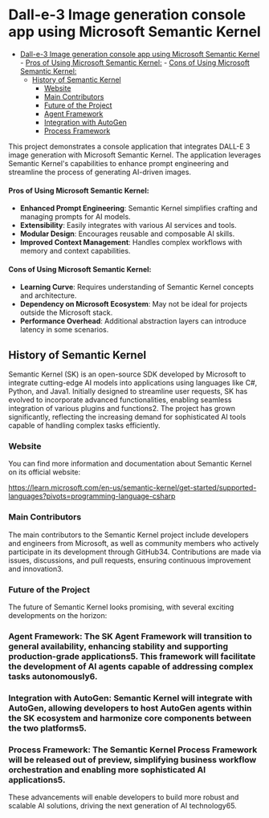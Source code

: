 # Dall-e-3 Image generation console app using Microsoft Semantic Kernel

- [Dall-e-3 Image generation console app using Microsoft Semantic Kernel](#dall-e-3-image-generation-console-app-using-microsoft-semantic-kernel)
      - [Pros of Using Microsoft Semantic Kernel:](#pros-of-using-microsoft-semantic-kernel)
      - [Cons of Using Microsoft Semantic Kernel:](#cons-of-using-microsoft-semantic-kernel)
  - [History of Semantic Kernel](#history-of-semantic-kernel)
    - [Website](#website)
    - [Main Contributors](#main-contributors)
    - [Future of the Project](#future-of-the-project)
    - [Agent Framework](#agent-framework-the-sk-agent-framework-will-transition-to-general-availability-enhancing-stability-and-supporting-production-grade-applications5-this-framework-will-facilitate-the-development-of-ai-agents-capable-of-addressing-complex-tasks-autonomously6)
    - [Integration with AutoGen](#integration-with-autogen-semantic-kernel-will-integrate-with-autogen-allowing-developers-to-host-autogen-agents-within-the-sk-ecosystem-and-harmonize-core-components-between-the-two-platforms5)
    - [Process Framework](#process-framework-the-semantic-kernel-process-framework-will-be-released-out-of-preview-simplifying-business-workflow-orchestration-and-enabling-more-sophisticated-ai-applications5)


This project demonstrates a console application that integrates DALL-E 3 image generation with Microsoft Semantic Kernel. The application leverages Semantic Kernel's capabilities to enhance prompt engineering and streamline the process of generating AI-driven images.

#### Pros of Using Microsoft Semantic Kernel:
- **Enhanced Prompt Engineering**: Semantic Kernel simplifies crafting and managing prompts for AI models.
- **Extensibility**: Easily integrates with various AI services and tools.
- **Modular Design**: Encourages reusable and composable AI skills.
- **Improved Context Management**: Handles complex workflows with memory and context capabilities.

#### Cons of Using Microsoft Semantic Kernel:
- **Learning Curve**: Requires understanding of Semantic Kernel concepts and architecture.
- **Dependency on Microsoft Ecosystem**: May not be ideal for projects outside the Microsoft stack.
- **Performance Overhead**: Additional abstraction layers can introduce latency in some scenarios.


## History of Semantic Kernel
Semantic Kernel (SK) is an open-source SDK developed by Microsoft to integrate cutting-edge AI models into applications using languages like C#, Python, and Java1. Initially designed to streamline user requests, SK has evolved to incorporate advanced functionalities, enabling seamless integration of various plugins and functions2. The project has grown significantly, reflecting the increasing demand for sophisticated AI tools capable of handling complex tasks efficiently.

### Website
You can find more information and documentation about Semantic Kernel on its official website: 

https://learn.microsoft.com/en-us/semantic-kernel/get-started/supported-languages?pivots=programming-language-csharp

### Main Contributors
The main contributors to the Semantic Kernel project include developers and engineers from Microsoft, as well as community members who actively participate in its development through GitHub34. Contributions are made via issues, discussions, and pull requests, ensuring continuous improvement and innovation3.

### Future of the Project
The future of Semantic Kernel looks promising, with several exciting developments on the horizon:

### Agent Framework: The SK Agent Framework will transition to general availability, enhancing stability and supporting production-grade applications5. This framework will facilitate the development of AI agents capable of addressing complex tasks autonomously6.

### Integration with AutoGen: Semantic Kernel will integrate with AutoGen, allowing developers to host AutoGen agents within the SK ecosystem and harmonize core components between the two platforms5.

### Process Framework: The Semantic Kernel Process Framework will be released out of preview, simplifying business workflow orchestration and enabling more sophisticated AI applications5.

These advancements will enable developers to build more robust and scalable AI solutions, driving the next generation of AI technology65.